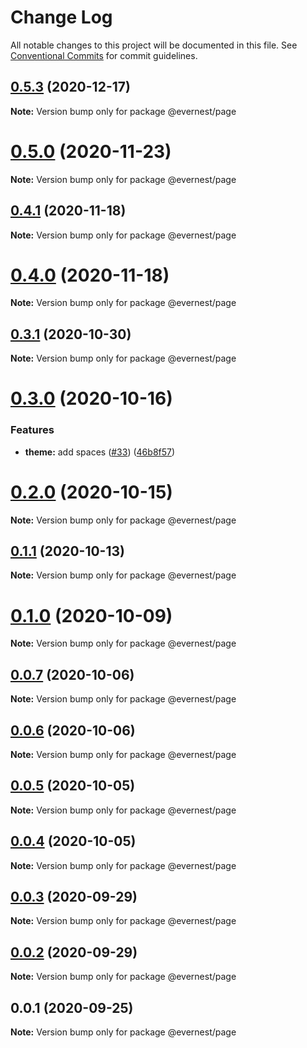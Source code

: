 # Change Log

All notable changes to this project will be documented in this file.
See [Conventional Commits](https://conventionalcommits.org) for commit guidelines.

## [0.5.3](https://github.com/everdevs/design-system/compare/v0.5.2...v0.5.3) (2020-12-17)

**Note:** Version bump only for package @evernest/page





# [0.5.0](https://github.com/everdevs/design-system/compare/v0.4.2...v0.5.0) (2020-11-23)

**Note:** Version bump only for package @evernest/page





## [0.4.1](https://github.com/everdevs/design-system/compare/v0.4.0...v0.4.1) (2020-11-18)

**Note:** Version bump only for package @evernest/page





# [0.4.0](https://github.com/everdevs/design-system/compare/v0.3.2...v0.4.0) (2020-11-18)

**Note:** Version bump only for package @evernest/page





## [0.3.1](https://github.com/everdevs/design-system/compare/v0.3.0...v0.3.1) (2020-10-30)

**Note:** Version bump only for package @evernest/page





# [0.3.0](https://github.com/everdevs/design-system/compare/v0.2.0...v0.3.0) (2020-10-16)


### Features

* **theme:** add spaces ([#33](https://github.com/everdevs/design-system/issues/33)) ([46b8f57](https://github.com/everdevs/design-system/commit/46b8f57b4cd8591bbbd230ee71004c2ac6b412ae))





# [0.2.0](https://github.com/everdevs/design-system/compare/v0.1.1...v0.2.0) (2020-10-15)

**Note:** Version bump only for package @evernest/page





## [0.1.1](https://github.com/everdevs/design-system/compare/v0.1.0...v0.1.1) (2020-10-13)

**Note:** Version bump only for package @evernest/page





# [0.1.0](https://github.com/everdevs/design-system/compare/v0.0.7...v0.1.0) (2020-10-09)

**Note:** Version bump only for package @evernest/page





## [0.0.7](https://github.com/everdevs/design-system/compare/v0.0.6...v0.0.7) (2020-10-06)

**Note:** Version bump only for package @evernest/page





## [0.0.6](https://github.com/everdevs/design-system/compare/v0.0.5...v0.0.6) (2020-10-06)

**Note:** Version bump only for package @evernest/page





## [0.0.5](https://github.com/everdevs/design-system/compare/v0.0.4...v0.0.5) (2020-10-05)

**Note:** Version bump only for package @evernest/page





## [0.0.4](https://github.com/everdevs/design-system/compare/v0.0.3...v0.0.4) (2020-10-05)

**Note:** Version bump only for package @evernest/page





## [0.0.3](https://github.com/everdevs/design-system/compare/v0.0.2...v0.0.3) (2020-09-29)

**Note:** Version bump only for package @evernest/page





## [0.0.2](https://github.com/everdevs/design-system/compare/v0.0.1...v0.0.2) (2020-09-29)

**Note:** Version bump only for package @evernest/page





## 0.0.1 (2020-09-25)

**Note:** Version bump only for package @evernest/page
